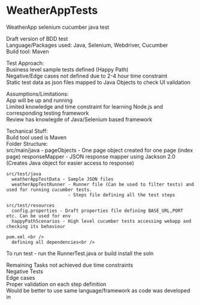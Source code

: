 # WeatherAppTests<br />
WeatherApp selenium cucumber java test<br />

Draft version of BDD test<br />
Language/Packages used: Java, Selenium, Webdriver, Cucumber<br />
Build tool: Maven<br />

Test Approach:<br />
  Business level sample tests defined (Happy Path)<br />
  Negative/Edge cases not defined due to 2-4 hour time constraint<br />
  Static test data as json files mapped to Java Objects to check UI validation<br />
  
Assumptions/Limitations:<br />
  App will be up and running<br />
  Limited knowledge and time constraint for learning Node.js and corresponding testing framework<br />
  Review has knowlegde of Java/Selenium based framework<br />
  
Techanical Stuff:<br />
  Build tool used is Maven<br />
  Folder Structure:<br />
    src/main/java -
      pageObjects - One page object created for one page (index page)
      responseMapper - JSON response mapper using Jackson 2.0 (Creates Java object for easier access to response)
    
    src/test/java 
      weatherAppTestData - Sample JSON files
      weatherAppTestRunner - Runner file (Can be used to filter tests) and used for running cucumber tests.
                           - Steps file defining all the test steps
    
    src/test/resources
      config.properties - Draft properties file defining BASE_URL,PORT etc. Can be used for env 
      happyPathScenarios - High level cucumber tests accessing webapp and checking its behaviour
      
    pom.xml <br />
      defining all dependencies<br />
      

To run test - run the RunnerTest.java or build install the soln<br />

Remaining Tasks not achieved due time constraints<br />
  Negative Tests<br />
  Edge cases<br />
  Proper validation on each step definition<br />
  Would be better to use same language/framework as code was developed in<br />
  
  
             
  
 
